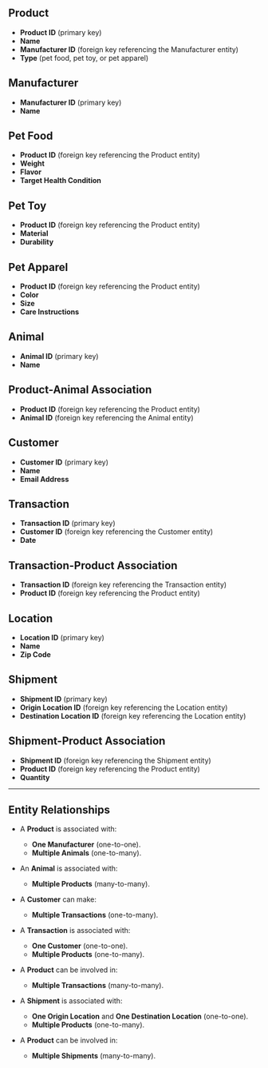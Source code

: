 ## Product
- **Product ID** (primary key)
- **Name**
- **Manufacturer ID** (foreign key referencing the Manufacturer entity)
- **Type** (pet food, pet toy, or pet apparel)

## Manufacturer
- **Manufacturer ID** (primary key)
- **Name**

## Pet Food
- **Product ID** (foreign key referencing the Product entity)
- **Weight**
- **Flavor**
- **Target Health Condition**

## Pet Toy
- **Product ID** (foreign key referencing the Product entity)
- **Material**
- **Durability**

## Pet Apparel
- **Product ID** (foreign key referencing the Product entity)
- **Color**
- **Size**
- **Care Instructions**

## Animal
- **Animal ID** (primary key)
- **Name**

## Product-Animal Association
- **Product ID** (foreign key referencing the Product entity)
- **Animal ID** (foreign key referencing the Animal entity)

## Customer
- **Customer ID** (primary key)
- **Name**
- **Email Address**

## Transaction
- **Transaction ID** (primary key)
- **Customer ID** (foreign key referencing the Customer entity)
- **Date**

## Transaction-Product Association
- **Transaction ID** (foreign key referencing the Transaction entity)
- **Product ID** (foreign key referencing the Product entity)

## Location
- **Location ID** (primary key)
- **Name**
- **Zip Code**

## Shipment
- **Shipment ID** (primary key)
- **Origin Location ID** (foreign key referencing the Location entity)
- **Destination Location ID** (foreign key referencing the Location entity)

## Shipment-Product Association
- **Shipment ID** (foreign key referencing the Shipment entity)
- **Product ID** (foreign key referencing the Product entity)
- **Quantity**


------------


## Entity Relationships

- A **Product** is associated with:
  - **One Manufacturer** (one-to-one).
  - **Multiple Animals** (one-to-many).

- An **Animal** is associated with:
  - **Multiple Products** (many-to-many).

- A **Customer** can make:
  - **Multiple Transactions** (one-to-many).

- A **Transaction** is associated with:
  - **One Customer** (one-to-one).
  - **Multiple Products** (one-to-many).

- A **Product** can be involved in:
  - **Multiple Transactions** (many-to-many).

- A **Shipment** is associated with:
  - **One Origin Location** and **One Destination Location** (one-to-one).
  - **Multiple Products** (one-to-many).

- A **Product** can be involved in:
  - **Multiple Shipments** (many-to-many).

